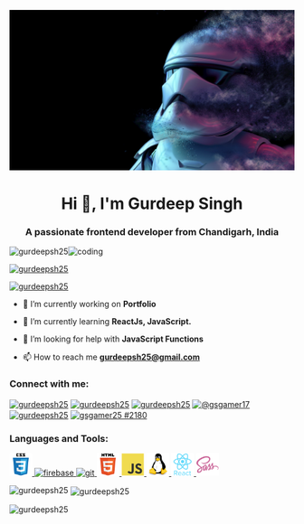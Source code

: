 ![logo](https://github.com/gurdeepsh25/gurdeepsh25/blob/main/banner.jpg)

<h1 align="center">Hi 👋, I'm Gurdeep Singh</h1>
<h3 align="center">A passionate frontend developer from Chandigarh, India</h3>

<img align="right" alt="coding" width="400" src="https://media1.giphy.com/media/RbDKaczqWovIugyJmW/giphy.gif">

<p align="left"> <img src="https://komarev.com/ghpvc/?username=gurdeepsh25&label=Profile%20views&color=0e75b6&style=flat" alt="gurdeepsh25" /> </p>

<p align="left"> <a href="https://github.com/ryo-ma/github-profile-trophy"><img src="https://github-profile-trophy.vercel.app/?username=gurdeepsh25" alt="gurdeepsh25" /></a> </p>

<p align="left"> <a href="https://twitter.com/gurdeepsh25" target="blank"><img src="https://img.shields.io/twitter/follow/gurdeepsh25?logo=twitter&style=for-the-badge" alt="gurdeepsh25" /></a> </p>

- 🔭 I’m currently working on **Portfolio**

- 🌱 I’m currently learning **ReactJs, JavaScript.**

- 🤝 I’m looking for help with **JavaScript Functions**

- 📫 How to reach me **gurdeepsh25@gmail.com**

<h3 align="left">Connect with me:</h3>
<p align="left">
<a href="https://twitter.com/gurdeepsh25" target="blank"><img align="center" src="https://raw.githubusercontent.com/rahuldkjain/github-profile-readme-generator/master/src/images/icons/Social/twitter.svg" alt="gurdeepsh25" height="30" width="40" /></a>
<a href="https://linkedin.com/in/gurdeepsh25" target="blank"><img align="center" src="https://raw.githubusercontent.com/rahuldkjain/github-profile-readme-generator/master/src/images/icons/Social/linked-in-alt.svg" alt="gurdeepsh25" height="30" width="40" /></a>
<a href="https://instagram.com/gurdeepsh25" target="blank"><img align="center" src="https://raw.githubusercontent.com/rahuldkjain/github-profile-readme-generator/master/src/images/icons/Social/instagram.svg" alt="gurdeepsh25" height="30" width="40" /></a>
<a href="https://www.youtube.com/c/@gsgamer17" target="blank"><img align="center" src="https://raw.githubusercontent.com/rahuldkjain/github-profile-readme-generator/master/src/images/icons/Social/youtube.svg" alt="@gsgamer17" height="30" width="40" /></a>
<a href="https://www.codechef.com/users/gurdeepsh25" target="blank"><img align="center" src="https://cdn.jsdelivr.net/npm/simple-icons@3.1.0/icons/codechef.svg" alt="gurdeepsh25" height="30" width="40" /></a>
<a href="https://discord.gg/gsgamer25 #2180" target="blank"><img align="center" src="https://raw.githubusercontent.com/rahuldkjain/github-profile-readme-generator/master/src/images/icons/Social/discord.svg" alt="gsgamer25 #2180" height="30" width="40" /></a>
</p>

<h3 align="left">Languages and Tools:</h3>
<p align="left"> <a href="https://www.w3schools.com/css/" target="_blank" rel="noreferrer"> <img src="https://raw.githubusercontent.com/devicons/devicon/master/icons/css3/css3-original-wordmark.svg" alt="css3" width="40" height="40"/> </a> <a href="https://firebase.google.com/" target="_blank" rel="noreferrer"> <img src="https://www.vectorlogo.zone/logos/firebase/firebase-icon.svg" alt="firebase" width="40" height="40"/> </a> <a href="https://git-scm.com/" target="_blank" rel="noreferrer"> <img src="https://www.vectorlogo.zone/logos/git-scm/git-scm-icon.svg" alt="git" width="40" height="40"/> </a> <a href="https://www.w3.org/html/" target="_blank" rel="noreferrer"> <img src="https://raw.githubusercontent.com/devicons/devicon/master/icons/html5/html5-original-wordmark.svg" alt="html5" width="40" height="40"/> </a> <a href="https://developer.mozilla.org/en-US/docs/Web/JavaScript" target="_blank" rel="noreferrer"> <img src="https://raw.githubusercontent.com/devicons/devicon/master/icons/javascript/javascript-original.svg" alt="javascript" width="40" height="40"/> </a> <a href="https://www.linux.org/" target="_blank" rel="noreferrer"> <img src="https://raw.githubusercontent.com/devicons/devicon/master/icons/linux/linux-original.svg" alt="linux" width="40" height="40"/> </a> <a href="https://reactjs.org/" target="_blank" rel="noreferrer"> <img src="https://raw.githubusercontent.com/devicons/devicon/master/icons/react/react-original-wordmark.svg" alt="react" width="40" height="40"/> </a> <a href="https://sass-lang.com" target="_blank" rel="noreferrer"> <img src="https://raw.githubusercontent.com/devicons/devicon/master/icons/sass/sass-original.svg" alt="sass" width="40" height="40"/> </a> </p>

<p><img align="left" src="https://github-readme-stats.vercel.app/api/top-langs?username=gurdeepsh25&show_icons=true&locale=en&layout=compact" alt="gurdeepsh25" /></p>

<p>&nbsp;<img align="center" src="https://github-readme-stats.vercel.app/api?username=gurdeepsh25&show_icons=true&locale=en" alt="gurdeepsh25" /></p>

<p><img align="center" src="https://github-readme-streak-stats.herokuapp.com/?user=gurdeepsh25&" alt="gurdeepsh25" /></p>

